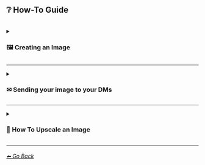 ## ❔ How-To Guide

<br/>

<details><summary><h3>🖼 Creating an Image</h3></summary><p>

---


| To Create an image, start by typing `/imagine` into the MidJourney Bot chat DM, your designated newbie/general server channel, or another server channel that allows image prompts. | <img src="https://github.com/willwulfken/MidJourney-Styles-and-Keywords-Reference/blob/main/Images/Tutorial%20Images/Imagine%20Tutorial/howto_imagine_1.png?raw=true" width="512" /> |
| :----: | :----: |
| Either click on the /imagine prompt command (shown above) or hit enter. | <img src="https://github.com/willwulfken/MidJourney-Styles-and-Keywords-Reference/blob/main/Images/Tutorial%20Images/Imagine%20Tutorial/howto_imagine_2.png?raw=true" width="512" /> |
| Type out your propmt and hit enter. Now you're all set and your image shold be generating! | <img src="https://github.com/willwulfken/MidJourney-Styles-and-Keywords-Reference/blob/main/Images/Tutorial%20Images/Imagine%20Tutorial/howto_imagine_3.png?raw=true" width="512" /> |


<small><a href="https://midjourney.gitbook.io/docs/">See More on the Official Midjourney Quick Start Guide</a></small>

</p></details>


---


<details><summary><h3>✉ Sending your image to your DMs</h3></summary><p>
###### This will also split the image grid into individual images

---

| In order to send images to your DMs, just reply to the generated image by clicking the emoji button, and clicking on ✉. | <img src="https://github.com/willwulfken/MidJourney-Styles-and-Keywords-Reference/blob/main/Images/Tutorial%20Images/Inbox%20Tutorial/howto_inbox_1.png?raw=true" width="512" /> |
| :----: | :----: |
| This will send the images to your DMs indivudually.<p>This will also allow you to see the Seed used and the Job ID.</p> | <img src="https://github.com/willwulfken/MidJourney-Styles-and-Keywords-Reference/blob/main/Images/Tutorial%20Images/Inbox%20Tutorial/howto_inbox_2.png?raw=true" width="512" /> |


<small><a href="https://midjourney.gitbook.io/docs/user-manual#emoji-reactions-to-generation-output">See More on the Official Midjourney User Manual</a></small>

</p></details>


---


<details><summary><h3>📐 How To Upscale an Image</h3></summary><p>

| To upscale an image, click any of the upscale buttons. (shown in blue) <p>The numbers correspond to which image will be upscaled.</p> |	<img src="https://github.com/willwulfken/MidJourney-Styles-and-Keywords-Reference/blob/main/Images/Tutorial%20Images/Upscale%20Tutorial/how_to_upscale_1.png?raw=true" width="512" /> |
| :----: | :----: |
| After upscaling an image, you then have the options to upscale to max resolution, or to do a light upscale. | <img src="https://github.com/willwulfken/MidJourney-Styles-and-Keywords-Reference/blob/main/Images/Tutorial%20Images/Upscale%20Tutorial/how_to_upscale_2.png?raw=true" width="512" /> |
| After doing a light upscale, you are also able to upscale it to max resolution. | <img src="https://github.com/willwulfken/MidJourney-Styles-and-Keywords-Reference/blob/main/Images/Tutorial%20Images/Upscale%20Tutorial/how_to_upscale_3.png?raw=true" width="512" /> |


<small><a href="https://midjourney.gitbook.io/docs/#4.-upscale-your-image">See More on the Official Midjourney User Manual</a></small>

</p></details>


---
###### [⬅ Go Back](https://github.com/willwulfken/MidJourney-Styles-and-Keywords/blob/main/README.md)